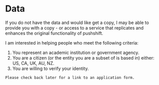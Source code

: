 # Data

If you do not have the data and would like get a copy, I may be able to provide you with a copy - or access to a service that replicates and enhances the original functionality of pushshift.

I am interested in helping people who meet the following criteria:

1. You represent an academic institution or government agency.
2. You are a citizen (or the entity you are a subset of is based in) either: US, CA, UK, AU, NZ.
3. You are willing to verify your identity.

`Please check back later for a link to an application form.`

<!--

note: too edgy

I should add the form in a hidden comment, to make it harder for script kiddies to find.

!!! note "Individuals"

    If you are an individual - apologies but no. There is a good reason for this, but it's one of those things where if you know it, you know it, and if you don't know it, you wouldn't know it if I told you, so I won't bother.

    With that said, I expect some OSINT script kiddies, creepy exs, and IRA schmucks might still apply pretending to be someone they aren't, so I implemented a deterrence mechanism to discourage adversarial or malicious actors.

    Some of you may... *test this deterrence mechanism*, but it's a sacrifice I am willing to make.

-->